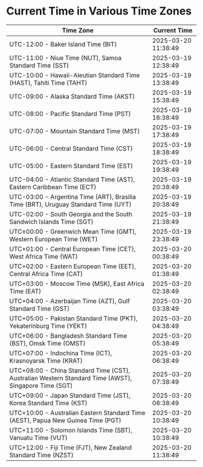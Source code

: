 # Current Time in Various Time Zones

| Time Zone | Current Time |
|-----------|--------------|
| UTC-12:00 - Baker Island Time (BIT) | 2025-03-20 11:38:49 |
| UTC-11:00 - Niue Time (NUT), Samoa Standard Time (SST) | 2025-03-19 12:38:49 |
| UTC-10:00 - Hawaii-Aleutian Standard Time (HAST), Tahiti Time (TAHT) | 2025-03-19 13:38:49 |
| UTC-09:00 - Alaska Standard Time (AKST) | 2025-03-19 15:38:49 |
| UTC-08:00 - Pacific Standard Time (PST) | 2025-03-19 16:38:49 |
| UTC-07:00 - Mountain Standard Time (MST) | 2025-03-19 17:38:49 |
| UTC-06:00 - Central Standard Time (CST) | 2025-03-19 18:38:49 |
| UTC-05:00 - Eastern Standard Time (EST) | 2025-03-19 19:38:49 |
| UTC-04:00 - Atlantic Standard Time (AST), Eastern Caribbean Time (ECT) | 2025-03-19 20:38:49 |
| UTC-03:00 - Argentina Time (ART), Brasília Time (BRT), Uruguay Standard Time (UYT) | 2025-03-19 20:38:49 |
| UTC-02:00 - South Georgia and the South Sandwich Islands Time (SGT) | 2025-03-19 21:38:49 |
| UTC±00:00 - Greenwich Mean Time (GMT), Western European Time (WET) | 2025-03-19 23:38:49 |
| UTC+01:00 - Central European Time (CET), West Africa Time (WAT) | 2025-03-20 00:38:49 |
| UTC+02:00 - Eastern European Time (EET), Central Africa Time (CAT) | 2025-03-20 01:38:49 |
| UTC+03:00 - Moscow Time (MSK), East Africa Time (EAT) | 2025-03-20 02:38:49 |
| UTC+04:00 - Azerbaijan Time (AZT), Gulf Standard Time (GST) | 2025-03-20 03:38:49 |
| UTC+05:00 - Pakistan Standard Time (PKT), Yekaterinburg Time (YEKT) | 2025-03-20 04:38:49 |
| UTC+06:00 - Bangladesh Standard Time (BST), Omsk Time (OMST) | 2025-03-20 05:38:49 |
| UTC+07:00 - Indochina Time (ICT), Krasnoyarsk Time (KRAT) | 2025-03-20 06:38:49 |
| UTC+08:00 - China Standard Time (CST), Australian Western Standard Time (AWST), Singapore Time (SGT) | 2025-03-20 07:38:49 |
| UTC+09:00 - Japan Standard Time (JST), Korea Standard Time (KST) | 2025-03-20 08:38:49 |
| UTC+10:00 - Australian Eastern Standard Time (AEST), Papua New Guinea Time (PGT) | 2025-03-20 10:38:49 |
| UTC+11:00 - Solomon Islands Time (SBT), Vanuatu Time (VUT) | 2025-03-20 10:38:49 |
| UTC+12:00 - Fiji Time (FJT), New Zealand Standard Time (NZST) | 2025-03-20 11:38:49 |
